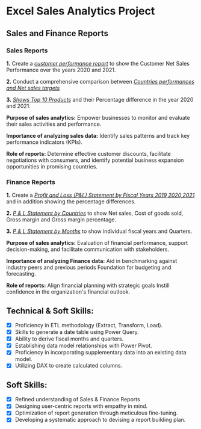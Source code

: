 # Excel Sales Analytics Project



## Sales and Finance Reports

### Sales Reports

**1.** Create a _[customer performance report](https://github.com/jyotikumar07/Excel_Sales_Analytics/blob/main/Sales%20Analytics/Customer%20Performance%20Report.pdf)_ to show the Customer Net Sales Performance over the years 2020 and 2021. 

**2.** Conduct a comprehensive comparison between _[Countries performances and Net sales targets](https://github.com/jyotikumar07/Excel_Sales_Analytics/blob/main/Sales%20Analytics/market_performance_targets.pdf)_

**3.** _[Shows Top 10 Products]()_ and their Percentage difference in the year 2020 and 2021. 

**Purpose of sales analytics:** Empower businesses to monitor and evaluate their sales activities and performance.

**Importance of analyzing sales data:** Identify sales patterns and track key performance indicators (KPIs).

**Role of reports:** Determine effective customer discounts, facilitate negotiations with consumers, and identify potential business expansion opportunities in promising countries.

### Finance Reports

**1.** Create a _[Profit and Loss (P&L) Statement by Fiscal Years 2019,2020,2021](https://github.com/jyotikumar07/Excel_Sales_Analytics/blob/main/Sales%20Analytics/P%26L%20Statement%20by%20Fiscal%20Year.pdf)_ and in addition showing the percentage differences.

**2.** _[P & L Statement by Countries](https://github.com/jyotikumar07/Excel_Sales_Analytics/blob/main/Sales%20Analytics/P%26L%20Statement%20by%20Markets.pdf)_ to show Net sales, Cost of goods sold, Gross margin and Gross margin percentage.

**3.** _[P & L Statement by Months](https://github.com/jyotikumar07/Excel_Sales_Analytics/blob/main/Sales%20Analytics/P%26L%20Statement%20by%20Months.pdf)_ to show individual fiscal years and Quarters.  

**Purpose of sales analytics:** Evaluation of financial performance, support decision-making, and facilitate communication with stakeholders.

**Importance of analyzing Finance data:** Aid in benchmarking against industry peers and previous periods Foundation for budgeting and forecasting.

**Role of reports:** Align financial planning with strategic goals Instill confidence in the organization's financial outlook.


## Technical & Soft Skills:
- [x]	Proficiency in ETL methodology (Extract, Transform, Load).
- [x]	Skills to generate a date table using Power Query.
- [x]	Ability to derive fiscal months and quarters.
- [x]	Establishing data model relationships with Power Pivot.
- [x]	Proficiency in incorporating supplementary data into an existing data model.
- [x]	Utilizing DAX to create calculated columns.

## Soft Skills:
- [x]	Refined understanding of Sales & Finance Reports
- [x]	Designing user-centric reports with empathy in mind.
- [x]	Optimization of report generation through meticulous fine-tuning.
- [x]	Developing a systematic approach to devising a report building plan.
